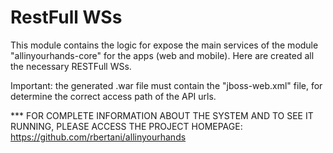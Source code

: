 RestFull WSs
========

This module contains the logic for expose the main services of the module "allinyourhands-core" for the apps (web and mobile).
 Here are created all the necessary RESTFull WSs.
 
 
 Important: the generated .war file must contain the "jboss-web.xml" file, for determine the correct access path of the API urls.


*** FOR COMPLETE INFORMATION ABOUT THE SYSTEM AND TO SEE IT RUNNING, PLEASE ACCESS THE PROJECT HOMEPAGE: https://github.com/rbertani/allinyourhands
